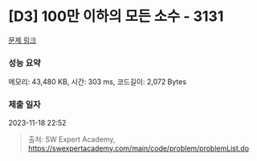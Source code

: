 # [D3] 100만 이하의 모든 소수 - 3131 

[문제 링크](https://swexpertacademy.com/main/code/problem/problemDetail.do?contestProbId=AV_6mRsasV8DFAWS) 

### 성능 요약

메모리: 43,480 KB, 시간: 303 ms, 코드길이: 2,072 Bytes

### 제출 일자

2023-11-18 22:52



> 출처: SW Expert Academy, https://swexpertacademy.com/main/code/problem/problemList.do
